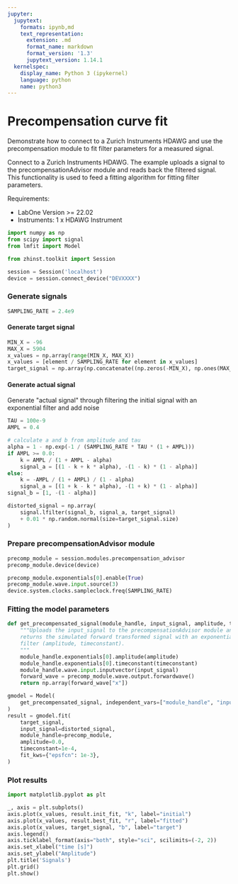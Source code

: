```yaml
---
jupyter:
  jupytext:
    formats: ipynb,md
    text_representation:
      extension: .md
      format_name: markdown
      format_version: '1.3'
      jupytext_version: 1.14.1
  kernelspec:
    display_name: Python 3 (ipykernel)
    language: python
    name: python3
---
```


# Precompensation curve fit

Demonstrate how to connect to a Zurich Instruments HDAWG and
use the precompensation module to fit filter parameters for a
measured signal.

Connect to a Zurich Instruments HDAWG. The example uploads a signal to
the precompensationAdvisor module and reads back the filtered signal. This functionality
is used to feed a fitting algorithm for fitting filter parameters.

Requirements:

* LabOne Version >= 22.02
* Instruments:
    1 x HDAWG Instrument

```python
import numpy as np
from scipy import signal
from lmfit import Model

from zhinst.toolkit import Session

session = Session('localhost')
device = session.connect_device("DEVXXXX")
```

### Generate signals

```python
SAMPLING_RATE = 2.4e9
```

#### Generate target signal

```python
MIN_X = -96
MAX_X = 5904
x_values = np.array(range(MIN_X, MAX_X))
x_values = [element / SAMPLING_RATE for element in x_values]
target_signal = np.array(np.concatenate((np.zeros(-MIN_X), np.ones(MAX_X))))
```

#### Generate actual signal

Generate "actual signal" through filtering the initial signal with an exponential filter and add noise

```python
TAU = 100e-9
AMPL = 0.4

# calculate a and b from amplitude and tau
alpha = 1 - np.exp(-1 / (SAMPLING_RATE * TAU * (1 + AMPL)))
if AMPL >= 0.0:
    k = AMPL / (1 + AMPL - alpha)
    signal_a = [(1 - k + k * alpha), -(1 - k) * (1 - alpha)]
else:
    k = -AMPL / (1 + AMPL) / (1 - alpha)
    signal_a = [(1 + k - k * alpha), -(1 + k) * (1 - alpha)]
signal_b = [1, -(1 - alpha)]

distorted_signal = np.array(
    signal.lfilter(signal_b, signal_a, target_signal)
    + 0.01 * np.random.normal(size=target_signal.size)
)
```

### Prepare precompensationAdvisor module

```python
precomp_module = session.modules.precompensation_advisor
precomp_module.device(device)

precomp_module.exponentials[0].enable(True)
precomp_module.wave.input.source(3)
device.system.clocks.sampleclock.freq(SAMPLING_RATE)
```

### Fitting the model parameters

```python
def get_precompensated_signal(module_handle, input_signal, amplitude, timeconstant):
    """Uploads the input_signal to the precompensationAdvisor module and 
    returns the simulated forward transformed signal with an exponential 
    filter (amplitude, timeconstant).
    """
    module_handle.exponentials[0].amplitude(amplitude)
    module_handle.exponentials[0].timeconstant(timeconstant)
    module_handle.wave.input.inputvector(input_signal)
    forward_wave = precomp_module.wave.output.forwardwave()
    return np.array(forward_wave["x"])

gmodel = Model(
    get_precompensated_signal, independent_vars=["module_handle", "input_signal"]
)
result = gmodel.fit(
    target_signal,
    input_signal=distorted_signal,
    module_handle=precomp_module,
    amplitude=0.0,
    timeconstant=1e-4,
    fit_kws={"epsfcn": 1e-3},
)
```

### Plot results

```python
import matplotlib.pyplot as plt

_, axis = plt.subplots()
axis.plot(x_values, result.init_fit, "k", label="initial")
axis.plot(x_values, result.best_fit, "r", label="fitted")
axis.plot(x_values, target_signal, "b", label="target")
axis.legend()
axis.ticklabel_format(axis="both", style="sci", scilimits=(-2, 2))
axis.set_xlabel("time [s]")
axis.set_ylabel("Amplitude")
plt.title('Signals')
plt.grid()
plt.show()
```

